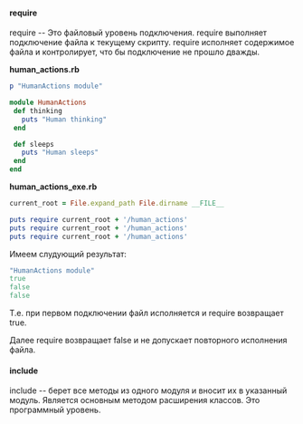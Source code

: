 #### require

require -- Это файловый уровень подключения. require выполняет подключение файла к текущему скрипту. require исполняет содержимое файла и контролирует, что бы подключение не прошло дважды.

**human_actions.rb**

```ruby
p "HumanActions module"

module HumanActions
 def thinking
   puts "Human thinking"
 end

 def sleeps
   puts "Human sleeps"
 end
end
```

**human_actions_exe.rb**

```ruby
current_root = File.expand_path File.dirname __FILE__

puts require current_root + '/human_actions'
puts require current_root + '/human_actions'
puts require current_root + '/human_actions'
```

Имеем слудующий результат:

```ruby
"HumanActions module"
true
false
false
```

Т.е. при первом подключении файл исполняется и require возвращает true.

Далее require возвращает false и не допускает повторного исполнения файла.

#### include

include -- берет все методы из одного модуля и вносит их в указанный модуль. Является основным методом расширения классов. Это программный уровень.

